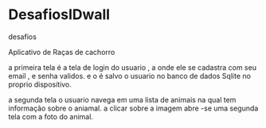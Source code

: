 # DesafiosIDwall
desafios

Aplicativo de Raças de cachorro

a primeira tela é a tela de login do usuario , a onde 
ele se cadastra com seu email , e senha validos.
e o é salvo o usuario no banco de dados Sqlite no proprio dispositivo.

a segunda tela  o usuario navega em uma lista de animais na qual tem informação sobre o aniamal.
a clicar sobre a imagem abre -se uma segunda tela com a foto do animal.
